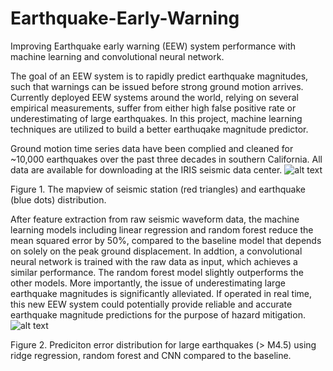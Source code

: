 # Earthquake-Early-Warning
Improving Earthquake early warning (EEW) system performance with machine learning and convolutional neural network.

The goal of an EEW system is to rapidly predict earthquake magnitudes, such that warnings can be issued before strong ground motion arrives. Currently deployed EEW systems around the world, relying on several empirical measurements, suffer from either high false positive rate or underestimating of large earthquakes. In this project, machine learning techniques are utilized to build a better earthuqake magnitude predictor. 

Ground motion time series data have been complied and cleaned for ~10,000 earthquakes over the past three decades in southern California. All data are available for downloading at the IRIS seismic data center.
![alt text](https://user-images.githubusercontent.com/28737912/29937854-e55783be-8e54-11e7-9ee7-021c398884d2.png)

Figure 1. The mapview of seismic station (red triangles) and earthquake (blue dots) distribution.

After feature extraction from raw seismic waveform data, the machine learning models including linear regression and random forest reduce the mean squared error by 50%, compared to the baseline model that depends on solely on the peak ground displacement. In addtion, a convolutional neural network is trained with the raw data as input, which achieves a similar performance. The random forest model slightly outperforms the other models. More importantly, the issue of underestimating large earthquake magnitudes is significantly alleviated. If operated in real time, this new EEW system could potentially provide reliable and accurate earthquake magnitude predictions for the purpose of hazard mitigation.
![alt text](https://user-images.githubusercontent.com/28737912/29939745-e8f58542-8e5a-11e7-9936-d5c1d7cde7c7.png) 

Figure 2. Prediciton error distribution for large earthquakes (> M4.5) using ridge regression, random forest and CNN compared to the baseline. 

